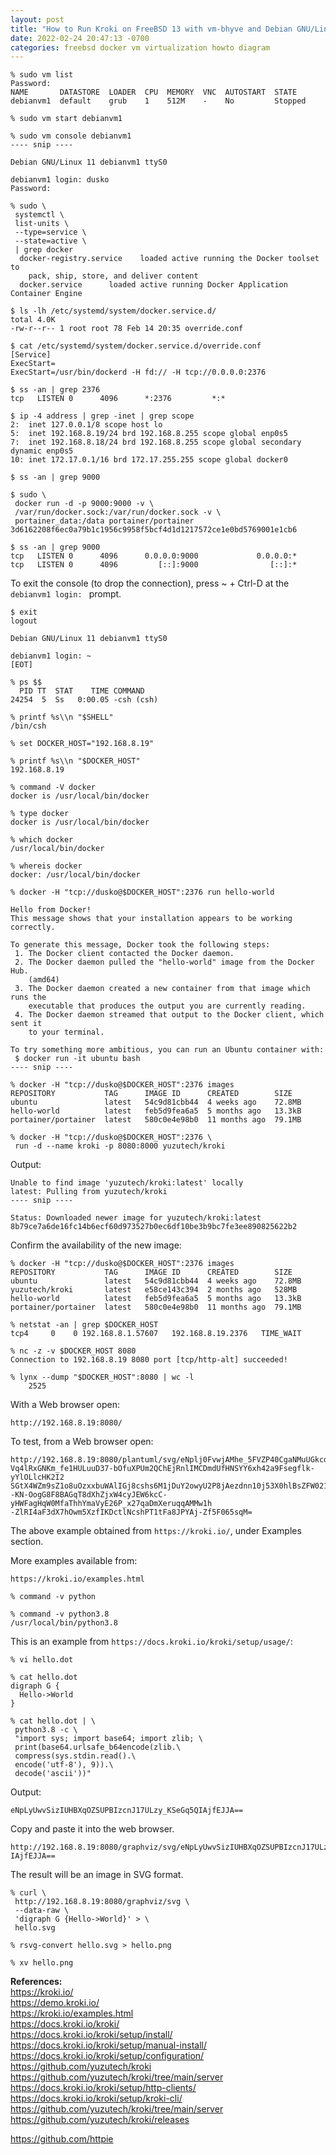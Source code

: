 ```yaml
---
layout: post
title: "How to Run Kroki on FreeBSD 13 with vm-bhyve and Debian GNU/Linux VM"  
date: 2022-02-24 20:47:13 -0700 
categories: freebsd docker vm virtualization howto diagram 
---
```



```
% sudo vm list
Password:
NAME       DATASTORE  LOADER  CPU  MEMORY  VNC  AUTOSTART  STATE
debianvm1  default    grub    1    512M    -    No         Stopped
```

```
% sudo vm start debianvm1
```

```
% sudo vm console debianvm1
---- snip ----

Debian GNU/Linux 11 debianvm1 ttyS0

debianvm1 login: dusko
Password:
```

```
% sudo \
 systemctl \
 list-units \
 --type=service \
 --state=active \
 | grep docker
  docker-registry.service    loaded active running the Docker toolset to 
    pack, ship, store, and deliver content
  docker.service      loaded active running Docker Application Container Engine
```

```
$ ls -lh /etc/systemd/system/docker.service.d/
total 4.0K
-rw-r--r-- 1 root root 78 Feb 14 20:35 override.conf
```

```
$ cat /etc/systemd/system/docker.service.d/override.conf
[Service]
ExecStart=
ExecStart=/usr/bin/dockerd -H fd:// -H tcp://0.0.0.0:2376
```

```
$ ss -an | grep 2376
tcp   LISTEN 0      4096      *:2376         *:*
```

```
$ ip -4 address | grep -inet | grep scope
2:  inet 127.0.0.1/8 scope host lo
5:  inet 192.168.8.19/24 brd 192.168.8.255 scope global enp0s5
7:  inet 192.168.8.18/24 brd 192.168.8.255 scope global secondary dynamic enp0s5
10: inet 172.17.0.1/16 brd 172.17.255.255 scope global docker0
```

```
$ ss -an | grep 9000
```

```
$ sudo \
 docker run -d -p 9000:9000 -v \
 /var/run/docker.sock:/var/run/docker.sock -v \
 portainer_data:/data portainer/portainer
3d6162208f6ec0a79b1c1956c9958f5bcf4d1d1217572ce1e0bd5769001e1cb6
```

```
$ ss -an | grep 9000
tcp   LISTEN 0      4096      0.0.0.0:9000             0.0.0.0:*
tcp   LISTEN 0      4096         [::]:9000                [::]:*
```

To exit the console (to drop the connection), press ~ + Ctrl-D at 
the ```debianvm1 login: ``` prompt.


```
$ exit
logout

Debian GNU/Linux 11 debianvm1 ttyS0

debianvm1 login: ~
[EOT]
```


```
% ps $$
  PID TT  STAT    TIME COMMAND
24254  5  Ss   0:00.05 -csh (csh)

% printf %s\\n "$SHELL"
/bin/csh
```

```
% set DOCKER_HOST="192.168.8.19"
```

```
% printf %s\\n "$DOCKER_HOST"
192.168.8.19
```


```
% command -V docker
docker is /usr/local/bin/docker

% type docker
docker is /usr/local/bin/docker

% which docker
/usr/local/bin/docker

% whereis docker
docker: /usr/local/bin/docker
```


```
% docker -H "tcp://dusko@$DOCKER_HOST":2376 run hello-world
 
Hello from Docker!
This message shows that your installation appears to be working correctly.
 
To generate this message, Docker took the following steps:
 1. The Docker client contacted the Docker daemon.
 2. The Docker daemon pulled the "hello-world" image from the Docker Hub.
    (amd64)
 3. The Docker daemon created a new container from that image which runs the
    executable that produces the output you are currently reading.
 4. The Docker daemon streamed that output to the Docker client, which sent it
    to your terminal.

To try something more ambitious, you can run an Ubuntu container with:
 $ docker run -it ubuntu bash
---- snip ----
```

```
% docker -H "tcp://dusko@$DOCKER_HOST":2376 images
REPOSITORY           TAG      IMAGE ID      CREATED        SIZE
ubuntu               latest   54c9d81cbb44  4 weeks ago    72.8MB
hello-world          latest   feb5d9fea6a5  5 months ago   13.3kB
portainer/portainer  latest   580c0e4e98b0  11 months ago  79.1MB
```

```
% docker -H "tcp://dusko@$DOCKER_HOST":2376 \
 run -d --name kroki -p 8080:8000 yuzutech/kroki
```

Output:

```
Unable to find image 'yuzutech/kroki:latest' locally
latest: Pulling from yuzutech/kroki
---- snip ----

Status: Downloaded newer image for yuzutech/kroki:latest
8b79ce7a6de16fc14b6ecf60d973527b0ec6df10be3b9bc7fe3ee890825622b2
```

Confirm the availability of the new image:

```
% docker -H "tcp://dusko@$DOCKER_HOST":2376 images
REPOSITORY           TAG      IMAGE ID      CREATED        SIZE
ubuntu               latest   54c9d81cbb44  4 weeks ago    72.8MB
yuzutech/kroki       latest   e58ce143c394  2 months ago   528MB
hello-world          latest   feb5d9fea6a5  5 months ago   13.3kB
portainer/portainer  latest   580c0e4e98b0  11 months ago  79.1MB
```


```
% netstat -an | grep $DOCKER_HOST
tcp4     0    0 192.168.8.1.57607   192.168.8.19.2376   TIME_WAIT

% nc -z -v $DOCKER_HOST 8080
Connection to 192.168.8.19 8080 port [tcp/http-alt] succeeded!
```

```
% lynx --dump "$DOCKER_HOST":8080 | wc -l
    2525
```


With a Web browser open: 

```
http://192.168.8.19:8080/
```

To test, from a Web browser open:

```
http://192.168.8.19:8080/plantuml/svg/eNplj0FvwjAMhe_5FVZP40CgaNMuUGkcdttp3Kc0NS
Vq4lRxGNKm_fe1HULuuD37-bOfuXPUm2QChEjRnlIMCDmdUfHNSYY6xh42a9Fsegflk-yYlOLlcHK2I2
SGtX4WZm9sZ1o8uOzxxbuWAlIGj8cshs6M1jDuY2owyU2P8jAezdnn10j53X0hlBsZFW021Pq7HaVSNw
-KN-OogG8F8BAGqT8dXhZjxW4cyJEW6kcC-yHWFagHqW0MfaThhYmaVyE26P_x27qaDmXeruqqAMMw1h
-ZlRI4aF3dX7hOwm5XzfIKDctlNcshPT1tFa8JPYAj-Zf5F065sqM=
```

The above example obtained from ```https://kroki.io/```, 
under Examples section.

More examples available from:

```
https://kroki.io/examples.html
```


```
% command -v python

% command -v python3.8
/usr/local/bin/python3.8
```


This is an example from ```https://docs.kroki.io/kroki/setup/usage/```:

```
% vi hello.dot
```

```
% cat hello.dot
digraph G {
  Hello->World
}
```

```
% cat hello.dot | \
 python3.8 -c \
 "import sys; import base64; import zlib; \
 print(base64.urlsafe_b64encode(zlib.\
 compress(sys.stdin.read().\
 encode('utf-8'), 9)).\
 decode('ascii'))"
```

Output:

```
eNpLyUwvSizIUHBXqOZSUPBIzcnJ17ULzy_KSeGq5QIAjfEJJA==
```


Copy and paste it into the web browser. 

```
http://192.168.8.19:8080/graphviz/svg/eNpLyUwvSizIUHBXqOZSUPBIzcnJ17ULzy_KSeGq5Q
IAjfEJJA==
```

The result will be an image in SVG format.


```
% curl \
 http://192.168.8.19:8080/graphviz/svg \
 --data-raw \
 'digraph G {Hello->World}' > \
 hello.svg
```

```
% rsvg-convert hello.svg > hello.png
```

```
% xv hello.png
```

**References:**    
https://kroki.io/   
https://demo.kroki.io/   
https://kroki.io/examples.html   
https://docs.kroki.io/kroki/   
https://docs.kroki.io/kroki/setup/install/   
https://docs.kroki.io/kroki/setup/manual-install/   
https://docs.kroki.io/kroki/setup/configuration/   
https://github.com/yuzutech/kroki   
https://github.com/yuzutech/kroki/tree/main/server   
https://docs.kroki.io/kroki/setup/http-clients/   
https://docs.kroki.io/kroki/setup/kroki-cli/   
https://github.com/yuzutech/kroki/tree/main/server   
https://github.com/yuzutech/kroki/releases    

https://github.com/httpie   


